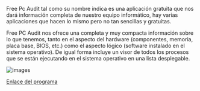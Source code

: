 Free Pc Audit tal como su nombre indica es una aplicación gratuita que nos dará información completa de nuestro equipo informático, hay varias aplicaciones que hacen lo mismo pero no tan sencillas y gratuitas.

Free PC Audit nos ofrece una completa y muy compacta información sobre lo que tenemos, tanto en el aspecto del hardware (componentes, memoria, placa base, BIOS, etc.) como el aspecto lógico (software instalado en el sistema operativo). De igual forma incluye un visor de todos los procesos que se están ejecutando en el sistema operativo en una lista desplegable.

![images](informacion.jpg)

[Enlace del programa](https://free-pc-audit.uptodown.com/windows)

